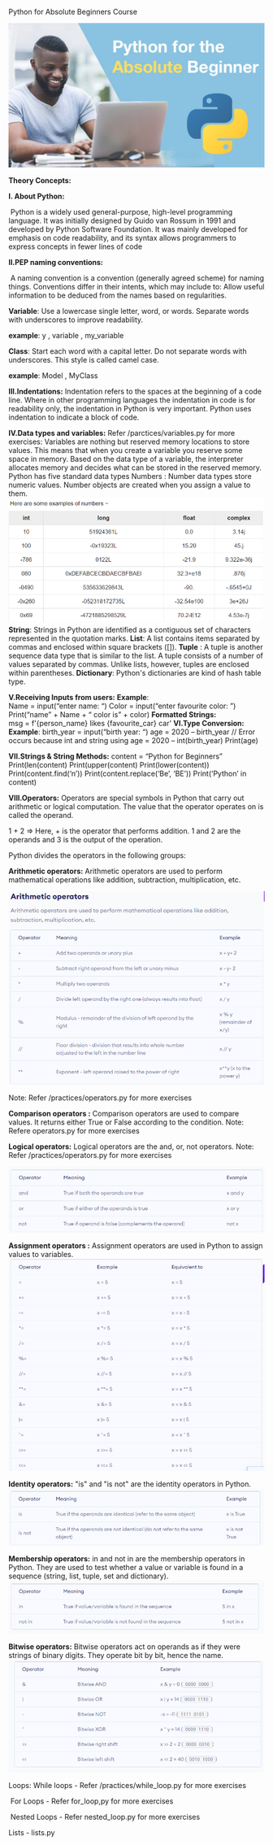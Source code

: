 Python for Absolute Beginners Course

![](media/python-absolute-beginners.jpg)



**Theory Concepts:**

**I. About Python:** 

​    Python is a widely used general-purpose, high-level programming language. It was initially designed by Guido van Rossum in 1991 and developed by Python Software Foundation. It was mainly developed for emphasis on code readability, and its syntax allows programmers to express concepts in fewer lines of code

**II.PEP naming conventions:**

​    A naming convention is a convention (generally agreed scheme) for naming things. Conventions differ in their intents, which may include to: Allow useful information to be deduced from the names based on regularities.

**Variable**: Use a lowercase single letter, word, or words. Separate words with underscores to improve readability. 

**example**: y , variable , my_variable

**Class**: Start each word with a capital letter. Do not separate words with underscores. This style is called camel case.

**example**: Model , MyClass

**III.Indentations:**
	Indentation refers to the spaces at the beginning of a code line. Where in other programming languages the indentation in code is for readability only, the indentation in Python is very important. Python uses indentation to indicate a block of code.

**IV.Data types and variables:**	Refer /parctices/variables.py for more exercises: 
	Variables are nothing but reserved memory locations to store values. This means that when you create a variable you reserve some space in memory. Based on the data type of a variable, the interpreter allocates memory and decides what can be stored in the reserved memory.
	Python has five standard data types
        Numbers : Number data types store numeric values. Number objects are created when you assign a value to them.
![pythonnumbers](media/pythonnumbers.PNG)
        **String**: Strings in Python are identified as a contiguous set of characters represented in the quotation marks.
        **List**: A list contains items separated by commas and enclosed within square brackets ([]).
        **Tuple** : A tuple is another sequence data type that is similar to the list. A tuple consists of a number of values separated by commas. Unlike lists, however, tuples are enclosed within parentheses.
        **Dictionary**: Python's dictionaries are kind of hash table type. 

**V.Receiving Inputs from users:**
	**Example**: 	
		Name = input(“enter name: “)
		Color = input(“enter favourite color: ”)
		Print(“name” + Name + “ color is” + color)
	**Formatted Strings:**	
		msg = f'{person_name} likes {favourite_car} car'
**VI.Type Conversion:**
	**Example**:
		birth_year = input(“birth year: “)
        age  = 2020 – birth_year // Error occurs because int and string using
        age = 2020 – int(birth_year)
        Print(age)

**VII.Strings & String Methods:**
        content = “Python for Beginners”
        Print(len(content)
        Print(upper(content)
        Print(lower(content))
        Print(content.find(‘n’))
        Print(content.replace(‘Be’, ‘BE’))
        Print(‘Python’ in content)

**VIII.Operators:** 
	Operators are special symbols in Python that carry out arithmetic or logical computation. The value that the operator operates on is called the operand.

1 + 2 => Here, + is the operator that performs addition. 1 and 2 are the operands and 3 is the output of the operation.

Python divides the operators in the following groups:

**Arithmetic operators:** Arithmetic operators are used to perform mathematical operations like addition, subtraction, multiplication, etc.

![arithmaticoperators](media/arithmaticoperators.PNG)


Note: Refer /practices/operators.py for more exercises

**Comparison operators :** Comparison operators are used to compare values. It returns either True or False according to the condition.
Note: Refere operators.py for more exercises

**Logical operators:** Logical operators are the and, or, not operators.
Note: Refer /practices/operators.py for more exercises

![logical](media/logical.PNG)

**Assignment operators :** Assignment operators are used in Python to assign values to variables.
![assignment](media/assignment.PNG)

**Identity operators:** "is" and "is not" are the identity operators in Python.
![identityOperators](media/identityOperators.PNG)

**Membership operators:** in and not in are the membership operators in Python. They are used to test whether a value or variable is found in a sequence (string, list, tuple, set and dictionary).
![membershipOperators](media/membershipOperators.PNG)

**Bitwise operators:** Bitwise operators act on operands as if they were strings of binary digits. They operate bit by bit, hence the name.
![bitwiseOperators](media/bitwiseOperators.PNG)

Loops:
    While loops - Refer /practices/while_loop.py for more exercises

​	For Loops - Refer for_loop,py for more exercises

​	Nested Loops - Refer nested_loop.py for more exercises

Lists - lists.py